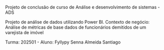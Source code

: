 Projeto de conclusão de curso de Análise e desenvolvimento de sistemas - ADS

Projeto de análise de dados utilizando Power BI. Contexto de negócio: Análise de métricas de base dados de funcionários demitidos de um varejista de imóvel

Turma: 202501 - Aluno: Fyllypy Senna Almeida Santiago
